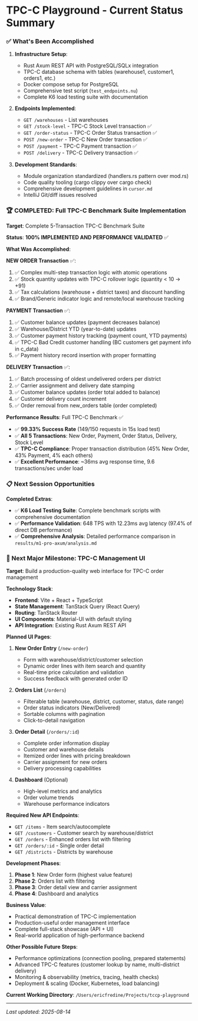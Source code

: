 # TPC-C Playground - Current Status Summary

### **✅ What's Been Accomplished**

1. **Infrastructure Setup**:
   - Rust Axum REST API with PostgreSQL/SQLx integration
   - TPC-C database schema with tables (warehouse1, customer1, orders1, etc.)
   - Docker compose setup for PostgreSQL
   - Comprehensive test script (`test_endpoints.nu`)
   - Complete K6 load testing suite with documentation

2. **Endpoints Implemented**:
   - `GET /warehouses` - List warehouses
   - `GET /stock-level` - TPC-C Stock Level transaction ✅
   - `GET /order-status` - TPC-C Order Status transaction ✅
   - `POST /new-order` - TPC-C New Order transaction ✅
   - `POST /payment` - TPC-C Payment transaction ✅
   - `POST /delivery` - TPC-C Delivery transaction ✅

3. **Development Standards**:
   - Module organization standardized (handlers.rs pattern over mod.rs)
   - Code quality tooling (cargo clippy over cargo check)
   - Comprehensive development guidelines in `cursor.md`
   - IntelliJ Git/diff issues resolved

### **🏆 COMPLETED: Full TPC-C Benchmark Suite Implementation**

**Target**: Complete 5-Transaction TPC-C Benchmark Suite

**Status**: **100% IMPLEMENTED AND PERFORMANCE VALIDATED** ✅

**What Was Accomplished**:

**NEW ORDER Transaction** ✅:
1. ✅ Complex multi-step transaction logic with atomic operations
2. ✅ Stock quantity updates with TPC-C rollover logic (quantity < 10 → +91)
3. ✅ Tax calculations (warehouse + district taxes) and discount handling
4. ✅ Brand/Generic indicator logic and remote/local warehouse tracking

**PAYMENT Transaction** ✅:
1. ✅ Customer balance updates (payment decreases balance)
2. ✅ Warehouse/District YTD (year-to-date) updates  
3. ✅ Customer payment history tracking (payment count, YTD payments)
4. ✅ TPC-C Bad Credit customer handling (BC customers get payment info in c_data)
5. ✅ Payment history record insertion with proper formatting

**DELIVERY Transaction** ✅:
1. ✅ Batch processing of oldest undelivered orders per district
2. ✅ Carrier assignment and delivery date stamping
3. ✅ Customer balance updates (order total added to balance)
4. ✅ Customer delivery count increment
5. ✅ Order removal from new_orders table (order completed)

**Performance Results**: Full TPC-C Benchmark ✅
- ✅ **99.33% Success Rate** (149/150 requests in 15s load test)
- ✅ **All 5 Transactions**: New Order, Payment, Order Status, Delivery, Stock Level
- ✅ **TPC-C Compliance**: Proper transaction distribution (45% New Order, 43% Payment, 4% each others)
- ✅ **Excellent Performance**: ~36ms avg response time, 9.6 transactions/sec under load

### **📋 Next Session Opportunities**

**Completed Extras**:
- ✅ **K6 Load Testing Suite**: Complete benchmark scripts with comprehensive documentation
- ✅ **Performance Validation**: 648 TPS with 12.23ms avg latency (97.4% of direct DB performance)
- ✅ **Comprehensive Analysis**: Detailed performance comparison in `results/m1-pro-axum/analysis.md`

### **🎯 Next Major Milestone: TPC-C Management UI**

**Target**: Build a production-quality web interface for TPC-C order management

**Technology Stack**:
- **Frontend**: Vite + React + TypeScript
- **State Management**: TanStack Query (React Query)
- **Routing**: TanStack Router  
- **UI Components**: Material-UI with default styling
- **API Integration**: Existing Rust Axum REST API

**Planned UI Pages**:

1. **New Order Entry** (`/new-order`)
   - Form with warehouse/district/customer selection
   - Dynamic order lines with item search and quantity
   - Real-time price calculation and validation
   - Success feedback with generated order ID

2. **Orders List** (`/orders`)
   - Filterable table (warehouse, district, customer, status, date range)
   - Order status indicators (New/Delivered)
   - Sortable columns with pagination
   - Click-to-detail navigation

3. **Order Detail** (`/orders/:id`)
   - Complete order information display
   - Customer and warehouse details
   - Itemized order lines with pricing breakdown
   - Carrier assignment for new orders
   - Delivery processing capabilities

4. **Dashboard** (Optional)
   - High-level metrics and analytics
   - Order volume trends
   - Warehouse performance indicators

**Required New API Endpoints**:
- `GET /items` - Item search/autocomplete
- `GET /customers` - Customer search by warehouse/district  
- `GET /orders` - Enhanced orders list with filtering
- `GET /orders/:id` - Single order detail
- `GET /districts` - Districts by warehouse

**Development Phases**:
1. **Phase 1**: New Order form (highest value feature)
2. **Phase 2**: Orders list with filtering
3. **Phase 3**: Order detail view and carrier assignment
4. **Phase 4**: Dashboard and analytics

**Business Value**:
- Practical demonstration of TPC-C implementation
- Production-useful order management interface
- Complete full-stack showcase (API + UI)
- Real-world application of high-performance backend

**Other Possible Future Steps**:
- Performance optimizations (connection pooling, prepared statements)
- Advanced TPC-C features (customer lookup by name, multi-district delivery)
- Monitoring & observability (metrics, tracing, health checks)
- Deployment & scaling (Docker, Kubernetes, load balancing)

**Current Working Directory**: `/Users/ericfredine/Projects/tccp-playground`

---

*Last updated: 2025-08-14*